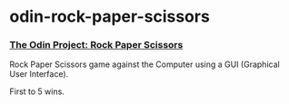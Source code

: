 # odin-rock-paper-scissors

### [The Odin Project: Rock Paper Scissors](https://www.theodinproject.com/lessons/foundations-rock-paper-scissors)

Rock Paper Scissors game against the Computer using a GUI (Graphical User Interface).

First to 5 wins.